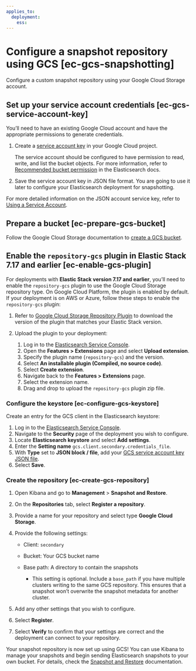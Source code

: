 ```yaml
---
applies_to:
  deployment:
    ess: 
---
```


# Configure a snapshot repository using GCS [ec-gcs-snapshotting]

Configure a custom snapshot repository using your Google Cloud Storage account.


## Set up your service account credentials [ec-gcs-service-account-key]

You’ll need to have an existing Google Cloud account and have the appropriate permissions to generate credentials.

1. Create a [service account key](https://cloud.google.com/iam/docs/creating-managing-service-account-keys) in your Google Cloud project.

    The service account should be configured to have permission to read, write, and list the bucket objects. For more information, refer to [Recommended bucket permission](https://www.elastic.co/guide/en/elasticsearch/reference/current/repository-gcs.html#repository-gcs-bucket-permission) in the Elasticsearch docs.

2. Save the service account key in JSON file format. You are going to use it later to configure your Elasticsearch deployment for snapshotting.

For more detailed information on the JSON account service key, refer to [Using a Service Account](https://www.elastic.co/guide/en/elasticsearch/reference/current/repository-gcs.html#repository-gcs-using-service-account).


## Prepare a bucket [ec-prepare-gcs-bucket]

Follow the Google Cloud Storage documentation to [create a GCS bucket](https://cloud.google.com/storage/docs/creating-buckets).


## Enable the `repository-gcs` plugin in Elastic Stack 7.17 and earlier [ec-enable-gcs-plugin]

For deployments with **Elastic Stack version 7.17 and earlier**, you’ll need to enable the `repository-gcs` plugin to use the Google Cloud Storage repository type. On Google Cloud Platform, the plugin is enabled by default. If your deployment is on AWS or Azure, follow these steps to enable the `repository-gcs` plugin:

1. Refer to [Google Cloud Storage Repository Plugin](https://www.elastic.co/guide/en/elasticsearch/plugins/7.17/repository-gcs.html) to download the version of the plugin that matches your Elastic Stack version.
2. Upload the plugin to your deployment:

    1. Log in to the [Elasticsearch Service Console](https://cloud.elastic.co?page=docs&placement=docs-body).
    2. Open the **Features > Extensions** page and select **Upload extension**.
    3. Specify the plugin name (`repository-gcs`) and the version.
    4. Select **An installable plugin (Compiled, no source code)**.
    5. Select **Create extension**.
    6. Navigate back to the **Features > Extensions** page.
    7. Select the extension name.
    8. Drag and drop to upload the `repository-gcs` plugin zip file.



### Configure the keystore [ec-configure-gcs-keystore]

Create an entry for the GCS client in the Elasticsearch keystore:

1. Log in to the [Elasticsearch Service Console](https://cloud.elastic.co?page=docs&placement=docs-body).
2. Navigate to the **Security** page of the deployment you wish to configure.
3. Locate **Elasticsearch keystore** and select **Add settings**.
4. Enter the **Setting name** `gcs.client.secondary.credentials_file`.
5. With **Type** set to **JSON block / file**, add your [GCS service account key JSON file](#ec-gcs-service-account-key).
6. Select **Save**.


### Create the repository [ec-create-gcs-repository]

1. Open Kibana and go to **Management** > **Snapshot and Restore**.
2. On the **Repositories** tab, select **Register a repository**.
3. Provide a name for your repository and select type **Google Cloud Storage**.
4. Provide the following settings:

    * Client: `secondary`
    * Bucket: Your GCS bucket name
    * Base path: A directory to contain the snapshots

        * This setting is optional. Include a `base_path` if you have multiple clusters writing to the same GCS repository. This ensures that a snapshot won’t overwrite the snapshot metadata for another cluster.

5. Add any other settings that you wish to configure.
6. Select **Register**.
7. Select **Verify** to confirm that your settings are correct and the deployment can connect to your repository.

Your snapshot repository is now set up using GCS! You can use Kibana to manage your snapshots and begin sending Elasticsearch snapshots to your own bucket. For details, check the [Snapshot and Restore](create-snapshots.md) documentation.

